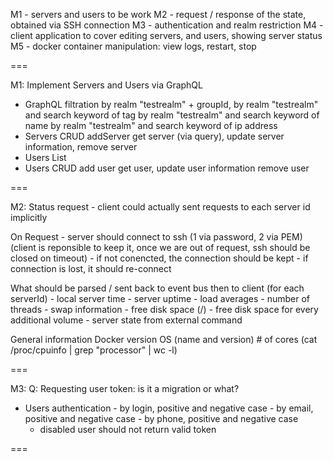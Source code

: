 M1 - servers and users to be work
M2 - request / response of the state, obtained via SSH connection
M3 - authentication and realm restriction
M4 - client application to cover editing servers, and users, showing server status
M5 - docker container manipulation: view logs, restart, stop

===

M1: Implement Servers and Users via GraphQL
   - GraphQL filtration
	by realm "testrealm" + groupId,
        by realm "testrealm" and search keyword of tag
	by realm "testrealm" and search keyword of name
	by realm "testrealm" and search keyword of ip address
   - Servers CRUD
        addServer
        get server (via query), 
	update server information, 
        remove server
   - Users List 
   - Users CRUD
	add user
	get user,
	update user information
	remove user

===

M2:
   Status request
      - client could actually sent requests to each server id implicitly

   On Request 
      - server should connect to ssh  (1 via password, 2 via PEM)
          (client is reponsible to keep it, once we are out of request,
          ssh should be closed on timeout)
      - if not conencted, the connection should be kept
      - if connection is lost, it should re-connect

   What should be parsed / sent back to event bus then to client (for each serverId)
      - local server time
      - server uptime
      - load averages
      - number of threads
      - swap information
      - free disk space (/)
      - free disk space for every additional volume
      - server state from external command

   General information
      Docker version
      OS (name and version)
      # of cores (cat /proc/cpuinfo | grep "processor" | wc -l)

===

M3:
   Q: Requesting user token: is it a migration or what?
   - Users authentication
	- by login, positive and negative case
	- by email, positive and negative case
	- by phone, positive and negative case
        - disabled user should not return valid token

===
